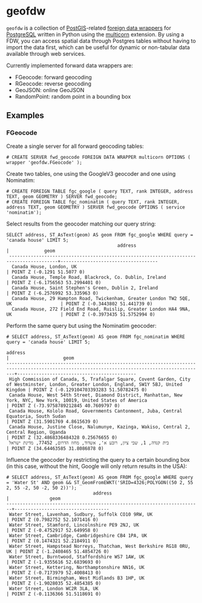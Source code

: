 # geofdw
`geofdw` is a collection of [PostGIS](http://postgis.net)-related [foreign data wrappers](https://wiki.postgresql.org/wiki/Foreign_data_wrappers) for [PostgreSQL](http://postgresql.org) written in Python using the [multicorn](http://multicorn.org) extension. By using a FDW, you can access spatial data through Postgres tables without having to import the data first, which can be useful for dynamic or non-tabular data available through web services.

Currently implemented forward data wrappers are:

* FGeocode: forward geocoding
* RGeocode: reverse geocoding
* GeoJSON: online GeoJSON
* RandomPoint: random point in a bounding box

## Examples

### FGeocode

Create a single server for all forward geocoding tables:
```
# CREATE SERVER fwd_geocode FOREIGN DATA WRAPPER multicorn OPTIONS ( wrapper 'geofdw.FGeocode' );
```

Create two tables, one using the GoogleV3 geocoder and one using Nominatim:
```
# CREATE FOREIGN TABLE fgc_google ( query TEXT, rank INTEGER, address TEXT, geom GEOMETRY ) SERVER fwd_geocode;
# CREATE FOREIGN TABLE fgc_nominatim ( query TEXT, rank INTEGER, address TEXT, geom GEOMETRY ) SERVER fwd_geocode OPTIONS ( service 'nominatim');
```

Select results from the geocoder matching our query string:
```
SELECT address, ST_AsText(geom) AS geom FROM fgc_google WHERE query = 'canada house' LIMIT 5;
                                         address                                         |             geom              
 ----------------------------------------------------------------------------------------+------------------------------------
  Canada House, London, UK                                                               | POINT Z (-0.1291 51.5077 0)
  Canada House, Temple Road, Blackrock, Co. Dublin, Ireland                              | POINT Z (-6.1756563 53.2994401 0)
  Canada House, Saint Stephen's Green, Dublin 2, Ireland                                 | POINT Z (-6.2576992 53.335963 0)
  Canada House, 29 Hampton Road, Twickenham, Greater London TW2 5QE, UK                  | POINT Z (-0.3443802 51.441739 0)
  Canada House, 272 Field End Road, Ruislip, Greater London HA4 9NA, UK                  | POINT Z (-0.3973435 51.5752994 0)
```  

Perform the same query but using the Nominatim geocoder:
```
# SELECT address, ST_AsText(geom) AS geom FROM fgc_nominatim WHERE query = 'canada house' LIMIT 5;
                                                                    address                                                                    |                    geom                    
-----------------------------------------------------------------------------------------------------------------------------------------------+--------------------------------------------
 High Commission of Canada, 5, Trafalgar Square, Covent Garden, City of Westminster, London, Greater London, England, SW1Y 5BJ, United Kingdom | POINT Z (-0.129104703393283 51.50782475 0)
 Canada House, West 54th Street, Diamond District, Manhattan, New York, NYC, New York, 10019, United States of America                         | POINT Z (-73.9758789212845 40.7609797 0)
 Canada House, Kololo Road, Governments Cantonment, Juba, Central Equatoria, South Sudan                                                       | POINT Z (31.5901769 4.8615639 0)
 Canada House, Justine Close, Nalumunye, Kazinga, Wakiso, Central 2, Central Region, Uganda                                                    | POINT Z (32.4868336484328 0.25676655 0)
 בית קנדה, 1, שבי ציון, רובע א', אשדוד, מחוז הדרום, 77452, מדינת ישראל                                                                         | POINT Z (34.64463585 31.8086878 0)
```

Influence the geocoder by restricting the query to a certain bounding box (in this case, without the hint, Google will only return results in the USA):
```
# SELECT address, ST_AsText(geom) AS geom FROM fgc_google WHERE query = 'Water St' AND geom && ST_GeomFromEWKT('SRID=4326;POLYGON((50 2, 55 2, 55 -2, 50 -2, 50 2))');
                                address                                 |               geom                
------------------------------------------------------------------------+-----------------------------------
 Water Street, Lavenham, Sudbury, Suffolk CO10 9RW, UK                  | POINT Z (0.7982752 52.1071416 0)
 Water Street, Stamford, Lincolnshire PE9 2NJ, UK                       | POINT Z (-0.4752917 52.649958 0)
 Water Street, Cambridge, Cambridgeshire CB4 1PA, UK                    | POINT Z (0.1474321 52.2184911 0)
 Water Street, Hampstead Norreys, Thatcham, West Berkshire RG18 0RU, UK | POINT Z (-1.2408465 51.4854726 0)
 Water Street, Burntwood, Staffordshire WS7 1AW, UK                     | POINT Z (-1.9355616 52.6839693 0)
 Water Street, Kettering, Northamptonshire NN16, UK                     | POINT Z (-0.7173979 52.4008413 0)
 Water Street, Birmingham, West Midlands B3 1HP, UK                     | POINT Z (-1.9028035 52.4854385 0)
 Water Street, London WC2R 3LA, UK                                      | POINT Z (-0.1136366 51.5118691 0)
```
